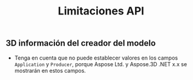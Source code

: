 ﻿---
title: Limitaciones API
type: docs
weight: 160
url: /es/python-net/api-limitations/
description: Tenga en cuenta que no puede establecer valores en los campos Aplicación y Productor, porque Aspose Ltd. y Aspose.3D .NET x.x se mostrarán en estos campos.
---
## **3D información del creador del modelo**
- Tenga en cuenta que no puede establecer valores en los campos `Application` y `Producer`, porque Aspose Ltd. y Aspose.3D .NET x.x se mostrarán en estos campos.

